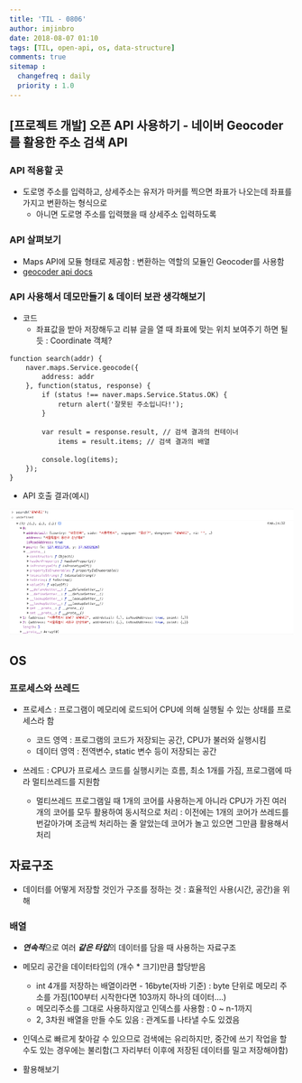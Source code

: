 ```yaml
---
title: 'TIL - 0806'
author: imjinbro
date: 2018-08-07 01:10
tags: [TIL, open-api, os, data-structure]
comments: true
sitemap :
  changefreq : daily
  priority : 1.0
---
```


## [프로젝트 개발] 오픈 API 사용하기 - 네이버 Geocoder를 활용한 주소 검색 API
### API 적용할 곳
* 도로명 주소를 입력하고, 상세주소는 유저가 마커를 찍으면 좌표가 나오는데 좌표를 가지고 변환하는 형식으로
  * 아니면 도로명 주소를 입력했을 때 상세주소 입력하도록
  
### API 살펴보기
* Maps API에 모듈 형태로 제공함 : 변환하는 역할의 모듈인 Geocoder를 사용함
* [geocoder api docs](https://navermaps.github.io/maps.js/docs/module-geocoder.html)

### API 사용해서 데모만들기 & 데이터 보관 생각해보기
* 코드
  * 좌표값을 받아 저장해두고 리뷰 글을 열 때 좌표에 맞는 위치 보여주기 하면 될 듯 : Coordinate 객체?
  
~~~
function search(addr) {
    naver.maps.Service.geocode({
        address: addr
    }, function(status, response) {
        if (status !== naver.maps.Service.Status.OK) {
            return alert('잘못된 주소입니다!');
        }

        var result = response.result, // 검색 결과의 컨테이너
            items = result.items; // 검색 결과의 배열

        console.log(items);
    });
}
~~~
  
* API 호출 결과(예시)
  
![](/files/2018-08-06-TIL/use-naver-map-api.png)
   
  
## OS
### 프로세스와 쓰레드
* 프로세스 : 프로그램이 메모리에 로드되어 CPU에 의해 실행될 수 있는 상태를 프로세스라 함
  * 코드 영역 : 프로그램의 코드가 저장되는 공간, CPU가 불러와 실행시킴
  * 데이터 영역 : 전역변수, static 변수 등이 저장되는 공간

* 쓰레드 : CPU가 프로세스 코드를 실행시키는 흐름, 최소 1개를 가짐, 프로그램에 따라 멀티쓰레드를 지원함
  * 멀티쓰레드 프로그램일 때 1개의 코어를 사용하는게 아니라 CPU가 가진 여러개의 코어를 모두 활용하여 동시적으로 처리 : 이전에는 1개의 코어가 쓰레드를 번갈아가며 조금씩 처리하는 줄 알았는데 코어가 놀고 있으면 그만큼 활용해서 처리


## 자료구조
* 데이터를 어떻게 저장할 것인가 구조를 정하는 것 : 효율적인 사용(시간, 공간)을 위해

### 배열
* ***연속적***으로 여러 ***같은 타입***의 데이터를 담을 때 사용하는 자료구조
* 메모리 공간을 데이터타입의 (개수 * 크기)만큼 할당받음
  * int 4개를 저장하는 배열이라면 - 	16byte(자바 기준) : byte 단위로 메모리 주소를 가짐(100부터 시작한다면 103까지 하나의 데이터....)
  * 메모리주소를 그대로 사용하지않고 인덱스를 사용함 : 0 ~ n-1까지
  * 2, 3차원 배열을 만들 수도 있음 : 관계도를 나타낼 수도 있겠음

* 인덱스로 빠르게 찾아갈 수 있으므로 검색에는 유리하지만, 중간에 쓰기 작업을 할 수도 있는 경우에는 불리함(그 자리부터 이후에 저장된 데이터를 밀고 저장해야함)
* 활용해보기
  
